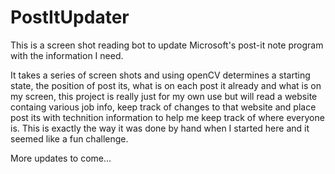 # PostItUpdater
This is a screen shot reading bot to update Microsoft's post-it note program with the information I need.

It takes a series of screen shots and using openCV determines a starting state, 
the position of post its, what is on each post it already and what is on my screen, 
this project is really just for my own use but will read a website containg various job info, 
keep track of changes to that website and place post its with technition information to help me keep track of where everyone is. 
This is exactly the way it was done by hand when I started here and it seemed like a fun challenge.

More updates to come...
